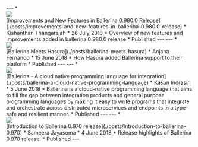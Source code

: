 <link rel="stylesheet" href="/css/blog-home-page.css"></link>
<script src="/js/blog-home-page.js"></script>
---
* <div class="cBlogThumbnailContainer"><a href="./posts/overview-of-ballerina-0.980"><img src="img/blog-images/ballet-sneaker-dress-ballet-dancer-163379.jpg"/></a></div> [Improvements and New Features in Ballerina 0.980.0 Release](./posts/improvements-and-new-features-in-ballerina-0.980.0-release)
* Kishanthan Thangarajah
* 26 July 2018
* Overview of new features and improvements added in ballerina 0.980.0 release
* Published
---
---
* <div class="cBlogThumbnailContainer"><a href="./posts/ballerina-meets-hasura"><img src="img/blog-images/codes-coding-computer-247791.jpg"/></a></div> [Ballerina Meets Hasura](./posts/ballerina-meets-hasura)
* Anjana Fernando
* 15 June 2018
* How Hasura added Ballerina support to their platform
* Published
---
---
* <div class="cBlogThumbnailContainer"><a href="./posts/ballerina-a-cloud-native-programming-language"><img src="img/blog-images/drone-innovation-technology-57544.jpg"/></a></div> [Ballerina - A cloud native programming language for integration](./posts/ballerina-a-cloud-native-programming-language)
* Kasun Indrasiri
* 5 June 2018
* Ballerina is a cloud-native programming language that aims to fill the gap between integration products and general purpose programming languages by making it easy to write programs that integrate and orchestrate across distributed microservices and endpoints in a type-safe and resilient manner.
* Published
---
---
* <div class="cBlogThumbnailContainer"><a href="./posts/introduction-to-ballerina-0.970"><img src="img/blog-images/apple-black-and-white-brick-wall-169573.jpg"/></a></div> [Introduction to Ballerina 0.970 release](./posts/introduction-to-ballerina-0.970)
* Sameera Jayasoma
* 4 June 2018
* Release highlights of Ballerina 0.970 release.
* Published
---
